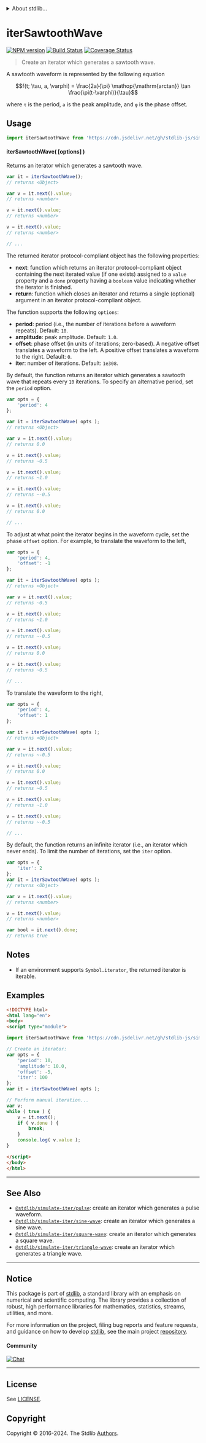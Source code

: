 <!--

@license Apache-2.0

Copyright (c) 2019 The Stdlib Authors.

Licensed under the Apache License, Version 2.0 (the "License");
you may not use this file except in compliance with the License.
You may obtain a copy of the License at

   http://www.apache.org/licenses/LICENSE-2.0

Unless required by applicable law or agreed to in writing, software
distributed under the License is distributed on an "AS IS" BASIS,
WITHOUT WARRANTIES OR CONDITIONS OF ANY KIND, either express or implied.
See the License for the specific language governing permissions and
limitations under the License.

-->


<details>
  <summary>
    About stdlib...
  </summary>
  <p>We believe in a future in which the web is a preferred environment for numerical computation. To help realize this future, we've built stdlib. stdlib is a standard library, with an emphasis on numerical and scientific computation, written in JavaScript (and C) for execution in browsers and in Node.js.</p>
  <p>The library is fully decomposable, being architected in such a way that you can swap out and mix and match APIs and functionality to cater to your exact preferences and use cases.</p>
  <p>When you use stdlib, you can be absolutely certain that you are using the most thorough, rigorous, well-written, studied, documented, tested, measured, and high-quality code out there.</p>
  <p>To join us in bringing numerical computing to the web, get started by checking us out on <a href="https://github.com/stdlib-js/stdlib">GitHub</a>, and please consider <a href="https://opencollective.com/stdlib">financially supporting stdlib</a>. We greatly appreciate your continued support!</p>
</details>

# iterSawtoothWave

[![NPM version][npm-image]][npm-url] [![Build Status][test-image]][test-url] [![Coverage Status][coverage-image]][coverage-url] <!-- [![dependencies][dependencies-image]][dependencies-url] -->

> Create an iterator which generates a sawtooth wave.

<!-- Section to include introductory text. Make sure to keep an empty line after the intro `section` element and another before the `/section` close. -->

<section class="intro">

A sawtooth waveform is represented by the following equation

<!-- <equation class="equation" label="eq:sawtooth_waveform" align="center" raw="f(t; \tau, a, \varphi) = \frac{2a}{\pi} \operatorname{arctan} \tan \frac{\pi(t-\varphi)}{\tau}" alt="Equation for a sawtooth waveform."> -->

```math
f(t; \tau, a, \varphi) = \frac{2a}{\pi} \mathop{\mathrm{arctan}} \tan \frac{\pi(t-\varphi)}{\tau}
```

<!-- <div class="equation" align="center" data-raw-text="f(t; \tau, a, \varphi) = \frac{2a}{\pi} \operatorname{arctan} \tan \frac{\pi(t-\varphi)}{\tau}" data-equation="eq:sawtooth_waveform">
    <img src="https://cdn.jsdelivr.net/gh/stdlib-js/stdlib@5827c258000edcb03496265cdfd372d686b4c656/lib/node_modules/@stdlib/simulate/iter/sawtooth-wave/docs/img/equation_sawtooth_waveform.svg" alt="Equation for a sawtooth waveform.">
    <br>
</div> -->

<!-- </equation> -->

where `τ` is the period, `a` is the peak amplitude, and `φ` is the phase offset.

<!-- TODO: add a figure showing a sawtooth wave -->

</section>

<!-- /.intro -->

<!-- Package usage documentation. -->



<section class="usage">

## Usage

```javascript
import iterSawtoothWave from 'https://cdn.jsdelivr.net/gh/stdlib-js/simulate-iter-sawtooth-wave@esm/index.mjs';
```

#### iterSawtoothWave( \[options] )

Returns an iterator which generates a sawtooth wave.

```javascript
var it = iterSawtoothWave();
// returns <Object>

var v = it.next().value;
// returns <number>

v = it.next().value;
// returns <number>

v = it.next().value;
// returns <number>

// ...
```

The returned iterator protocol-compliant object has the following properties:

-   **next**: function which returns an iterator protocol-compliant object containing the next iterated value (if one exists) assigned to a `value` property and a `done` property having a `boolean` value indicating whether the iterator is finished.
-   **return**: function which closes an iterator and returns a single (optional) argument in an iterator protocol-compliant object.

The function supports the following `options`:

-   **period**: period (i.e., the number of iterations before a waveform repeats). Default: `10`.
-   **amplitude**: peak amplitude. Default: `1.0`.
-   **offset**: phase offset (in units of iterations; zero-based). A negative offset translates a waveform to the left. A positive offset translates a waveform to the right. Default: `0`.
-   **iter**: number of iterations. Default: `1e308`.

By default, the function returns an iterator which generates a sawtooth wave that repeats every `10` iterations. To specify an alternative period, set the `period` option.

```javascript
var opts = {
    'period': 4
};

var it = iterSawtoothWave( opts );
// returns <Object>

var v = it.next().value;
// returns 0.0

v = it.next().value;
// returns ~0.5

v = it.next().value;
// returns ~1.0

v = it.next().value;
// returns ~-0.5

v = it.next().value;
// returns 0.0

// ...
```

To adjust at what point the iterator begins in the waveform cycle, set the phase `offset` option. For example, to translate the waveform to the left,

```javascript
var opts = {
    'period': 4,
    'offset': -1
};

var it = iterSawtoothWave( opts );
// returns <Object>

var v = it.next().value;
// returns ~0.5

v = it.next().value;
// returns ~1.0

v = it.next().value;
// returns ~-0.5

v = it.next().value;
// returns 0.0

v = it.next().value;
// returns ~0.5

// ...
```

To translate the waveform to the right,

```javascript
var opts = {
    'period': 4,
    'offset': 1
};

var it = iterSawtoothWave( opts );
// returns <Object>

var v = it.next().value;
// returns ~-0.5

v = it.next().value;
// returns 0.0

v = it.next().value;
// returns ~0.5

v = it.next().value;
// returns ~1.0

v = it.next().value;
// returns ~-0.5

// ...
```

By default, the function returns an infinite iterator (i.e., an iterator which never ends). To limit the number of iterations, set the `iter` option.

```javascript
var opts = {
    'iter': 2
};
var it = iterSawtoothWave( opts );
// returns <Object>

var v = it.next().value;
// returns <number>

v = it.next().value;
// returns <number>

var bool = it.next().done;
// returns true
```

</section>

<!-- /.usage -->

<!-- Package usage notes. Make sure to keep an empty line after the `section` element and another before the `/section` close. -->

<section class="notes">

## Notes

-   If an environment supports `Symbol.iterator`, the returned iterator is iterable.

</section>

<!-- /.notes -->

<!-- Package usage examples. -->

<section class="examples">

## Examples

<!-- eslint no-undef: "error" -->

```html
<!DOCTYPE html>
<html lang="en">
<body>
<script type="module">

import iterSawtoothWave from 'https://cdn.jsdelivr.net/gh/stdlib-js/simulate-iter-sawtooth-wave@esm/index.mjs';

// Create an iterator:
var opts = {
    'period': 10,
    'amplitude': 10.0,
    'offset': -5,
    'iter': 100
};
var it = iterSawtoothWave( opts );

// Perform manual iteration...
var v;
while ( true ) {
    v = it.next();
    if ( v.done ) {
        break;
    }
    console.log( v.value );
}

</script>
</body>
</html>
```

</section>

<!-- /.examples -->

<!-- Section to include cited references. If references are included, add a horizontal rule *before* the section. Make sure to keep an empty line after the `section` element and another before the `/section` close. -->

<section class="references">

</section>

<!-- /.references -->

<!-- Section for related `stdlib` packages. Do not manually edit this section, as it is automatically populated. -->

<section class="related">

* * *

## See Also

-   <span class="package-name">[`@stdlib/simulate-iter/pulse`][@stdlib/simulate/iter/pulse]</span><span class="delimiter">: </span><span class="description">create an iterator which generates a pulse waveform.</span>
-   <span class="package-name">[`@stdlib/simulate-iter/sine-wave`][@stdlib/simulate/iter/sine-wave]</span><span class="delimiter">: </span><span class="description">create an iterator which generates a sine wave.</span>
-   <span class="package-name">[`@stdlib/simulate-iter/square-wave`][@stdlib/simulate/iter/square-wave]</span><span class="delimiter">: </span><span class="description">create an iterator which generates a square wave.</span>
-   <span class="package-name">[`@stdlib/simulate-iter/triangle-wave`][@stdlib/simulate/iter/triangle-wave]</span><span class="delimiter">: </span><span class="description">create an iterator which generates a triangle wave.</span>

</section>

<!-- /.related -->

<!-- Section for all links. Make sure to keep an empty line after the `section` element and another before the `/section` close. -->


<section class="main-repo" >

* * *

## Notice

This package is part of [stdlib][stdlib], a standard library with an emphasis on numerical and scientific computing. The library provides a collection of robust, high performance libraries for mathematics, statistics, streams, utilities, and more.

For more information on the project, filing bug reports and feature requests, and guidance on how to develop [stdlib][stdlib], see the main project [repository][stdlib].

#### Community

[![Chat][chat-image]][chat-url]

---

## License

See [LICENSE][stdlib-license].


## Copyright

Copyright &copy; 2016-2024. The Stdlib [Authors][stdlib-authors].

</section>

<!-- /.stdlib -->

<!-- Section for all links. Make sure to keep an empty line after the `section` element and another before the `/section` close. -->

<section class="links">

[npm-image]: http://img.shields.io/npm/v/@stdlib/simulate-iter-sawtooth-wave.svg
[npm-url]: https://npmjs.org/package/@stdlib/simulate-iter-sawtooth-wave

[test-image]: https://github.com/stdlib-js/simulate-iter-sawtooth-wave/actions/workflows/test.yml/badge.svg?branch=main
[test-url]: https://github.com/stdlib-js/simulate-iter-sawtooth-wave/actions/workflows/test.yml?query=branch:main

[coverage-image]: https://img.shields.io/codecov/c/github/stdlib-js/simulate-iter-sawtooth-wave/main.svg
[coverage-url]: https://codecov.io/github/stdlib-js/simulate-iter-sawtooth-wave?branch=main

<!--

[dependencies-image]: https://img.shields.io/david/stdlib-js/simulate-iter-sawtooth-wave.svg
[dependencies-url]: https://david-dm.org/stdlib-js/simulate-iter-sawtooth-wave/main

-->

[chat-image]: https://img.shields.io/gitter/room/stdlib-js/stdlib.svg
[chat-url]: https://app.gitter.im/#/room/#stdlib-js_stdlib:gitter.im

[stdlib]: https://github.com/stdlib-js/stdlib

[stdlib-authors]: https://github.com/stdlib-js/stdlib/graphs/contributors

[umd]: https://github.com/umdjs/umd
[es-module]: https://developer.mozilla.org/en-US/docs/Web/JavaScript/Guide/Modules

[deno-url]: https://github.com/stdlib-js/simulate-iter-sawtooth-wave/tree/deno
[deno-readme]: https://github.com/stdlib-js/simulate-iter-sawtooth-wave/blob/deno/README.md
[umd-url]: https://github.com/stdlib-js/simulate-iter-sawtooth-wave/tree/umd
[umd-readme]: https://github.com/stdlib-js/simulate-iter-sawtooth-wave/blob/umd/README.md
[esm-url]: https://github.com/stdlib-js/simulate-iter-sawtooth-wave/tree/esm
[esm-readme]: https://github.com/stdlib-js/simulate-iter-sawtooth-wave/blob/esm/README.md
[branches-url]: https://github.com/stdlib-js/simulate-iter-sawtooth-wave/blob/main/branches.md

[stdlib-license]: https://raw.githubusercontent.com/stdlib-js/simulate-iter-sawtooth-wave/main/LICENSE

<!-- <related-links> -->

[@stdlib/simulate/iter/pulse]: https://github.com/stdlib-js/simulate-iter-pulse/tree/esm

[@stdlib/simulate/iter/sine-wave]: https://github.com/stdlib-js/simulate-iter-sine-wave/tree/esm

[@stdlib/simulate/iter/square-wave]: https://github.com/stdlib-js/simulate-iter-square-wave/tree/esm

[@stdlib/simulate/iter/triangle-wave]: https://github.com/stdlib-js/simulate-iter-triangle-wave/tree/esm

<!-- </related-links> -->

</section>

<!-- /.links -->

